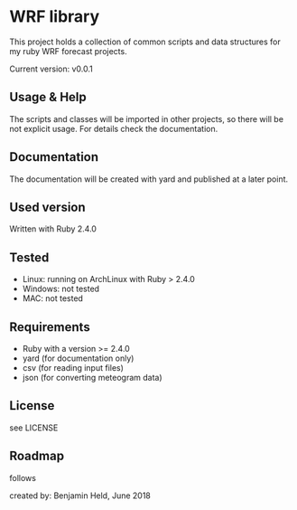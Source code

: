 # WRF library

This project holds a collection of common scripts and data structures for my ruby WRF forecast projects.

Current version: v0.0.1

## Usage & Help
The scripts and classes will be imported in other projects, so there will be not explicit usage.
For details check the documentation.

## Documentation
The documentation will be created with yard and published at a later point.

## Used version
Written with Ruby 2.4.0

## Tested
* Linux: running on ArchLinux with Ruby > 2.4.0
* Windows: not tested
* MAC: not tested

## Requirements
* Ruby with a version >= 2.4.0
* yard (for documentation only)
* csv (for reading input files)
* json (for converting meteogram data)

## License
see LICENSE

## Roadmap
follows

created by: Benjamin Held, June 2018
